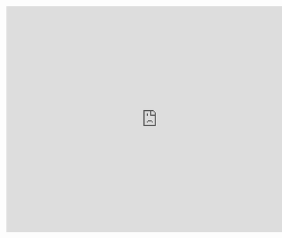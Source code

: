 <iframe
  src="https://skillsoft.digitalbadges-eu.skillsoft.com/embed/abcfa783-c35c-4c5e-8b27-26d3f2da1b9f"
  width="800"
  height="600"
  frameborder="0"
  allowfullscreen>
</iframe>
